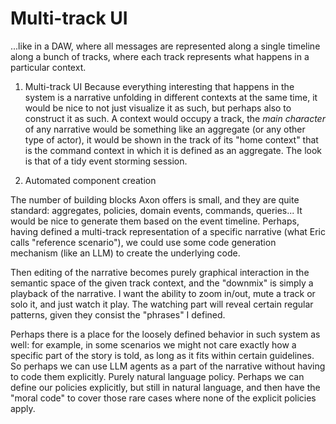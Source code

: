 # Multi-track UI

...like in a DAW, where all messages are represented along a single timeline along a bunch of tracks, where each track
represents what happens in a particular context.

1. Multi-track UI
   Because everything interesting that happens in the system is a narrative unfolding in different contexts at the
   same time, it would be nice to not just visualize it as such, but perhaps also to construct it as such. A context
   would occupy a track, the _main character_ of any narrative would be something like an aggregate (or any other
   type of actor), it would be shown in the track of its "home context" that is the command context in which it is
   defined as an aggregate. The look is that of a tidy event storming session.

2. Automated component creation

The number of building blocks Axon offers is small, and they are quite standard: aggregates, policies, domain
events, commands, queries... It would be nice to generate them based on the event timeline.
Perhaps, having defined a multi-track representation of a specific narrative (what Eric calls "reference scenario"),
we could use some code generation mechanism (like an LLM) to create the underlying code.

Then editing of the narrative becomes purely graphical interaction in the semantic space of the given track context,
and the "downmix" is simply a playback of the narrative. I want the ability to zoom in/out, mute a track or
solo it, and just watch it play. The watching part will reveal certain regular patterns, given they consist the "phrases"
I defined.

Perhaps there is a place for the loosely defined behavior in such system as well: for example, in some scenarios we
might not care exactly how a specific part of the story is told, as long as it fits within certain guidelines. So
perhaps we can use LLM agents as a part of the narrative without having to code them explicitly. Purely natural language
policy. Perhaps we can define our policies explicitly, but still in natural language, and then have the "moral code" to
cover those rare cases where none of the explicit policies apply. 
